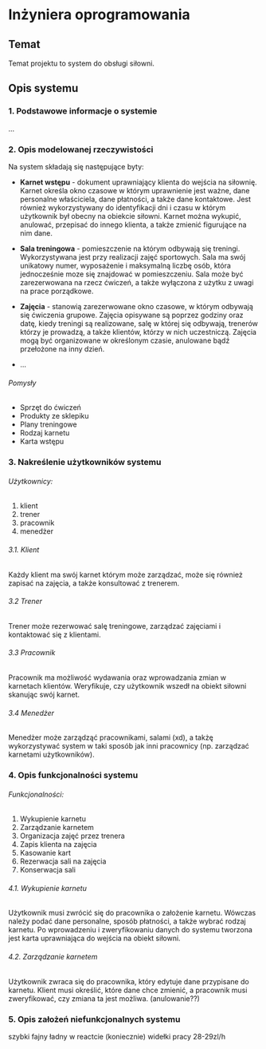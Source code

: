 # Inżyniera oprogramowania

## Temat
Temat projektu to system do obsługi siłowni.

## Opis systemu

### 1. Podstawowe informacje o systemie
...

### 2. Opis modelowanej rzeczywistości

Na system składają się następujące byty:
- **Karnet wstępu** - dokument uprawniający klienta do wejścia na siłownię. Karnet określa okno czasowe w którym uprawnienie jest ważne, dane personalne właściciela, dane płatności, a także dane kontaktowe. Jest również wykorzystywany do identyfikacji dni i czasu w którym użytkownik był obecny na obiekcie siłowni. Karnet można wykupić, anulować, przepisać do innego klienta, a także zmienić figurujące na nim dane.
- **Sala treningowa** - pomieszczenie na którym odbywają się treningi. Wykorzystywana jest przy realizacji zajęć sportowych. Sala ma swój unikatowy numer, wyposażenie i maksymalną liczbę osób, która jednocześnie moze się znajdować w pomieszczeniu. Sala może być zarezerwowana na rzecz ćwiczeń, a także wyłączona z użytku z uwagi na prace porządkowe.
- **Zajęcia** - stanowią zarezerwowane okno czasowe, w którym odbywają się ćwiczenia grupowe. Zajęcia opisywane są poprzez godziny oraz datę, kiedy treningi są realizowane, salę w której się odbywają, trenerów którzy je prowadzą, a także klientów, którzy w nich uczestniczą. Zajęcia mogą być organizowane w określonym czasie, anulowane bądź przełożone na inny dzień.
 
- ...

###### Pomysły
- Sprzęt do ćwiczeń
- Produkty ze sklepiku
- Plany treningowe
- Rodzaj karnetu
- Karta wstępu

### 3. Nakreślenie użytkowników systemu

###### Użytkownicy:
1. klient
2. trener
3. pracownik
4. menedżer

###### 3.1. Klient
Każdy klient ma swój karnet którym może zarządzać, może się również zapisać na zajęcia, a także konsultować z trenerem.

###### 3.2 Trener
Trener może rezerwować salę treningowe, zarządzać zajęciami i kontaktować się z klientami.

###### 3.3 Pracownik
Pracownik ma możliwość wydawania oraz wprowadzania zmian w karnetach klientów. Weryfikuje, czy użytkownik wszedł na obiekt siłowni skanując swój karnet.

###### 3.4 Menedżer
Menedżer może zarządząć pracownikami, salami (xd), a takżę wykorzystywać system w taki sposób jak inni pracownicy (np. zarządzać karnetami użytkowników).

### 4. Opis funkcjonalności systemu

###### Funkcjonalności:
1. Wykupienie karnetu
2. Zarządzanie karnetem
3. Organizacja zajęć przez trenera
4. Zapis klienta na zajęcia
5. Kasowanie kart
6. Rezerwacja sali na zajęcia
7. Konserwacja sali

###### 4.1. Wykupienie karnetu
Użytkownik musi zwrócić się do pracownika o założenie karnetu. Wówczas należy podać dane personalne, sposób płatności, a także wybrać rodzaj karnetu. Po wprowadzeniu i zweryfikowaniu danych do systemu tworzona jest karta uprawniająca do wejścia na obiekt siłowni.

###### 4.2. Zarządzanie karnetem
Użytkownik zwraca się do pracownika, który edytuje dane przypisane do karnetu. Klient musi określić, które dane chce zmienić, a pracownik musi zweryfikować, czy zmiana ta jest możliwa. (anulowanie??)

### 5. Opis założeń niefunkcjonalnych systemu

szybki
fajny
ładny
w reactcie (koniecznie)
widełki pracy 28-29zl/h
